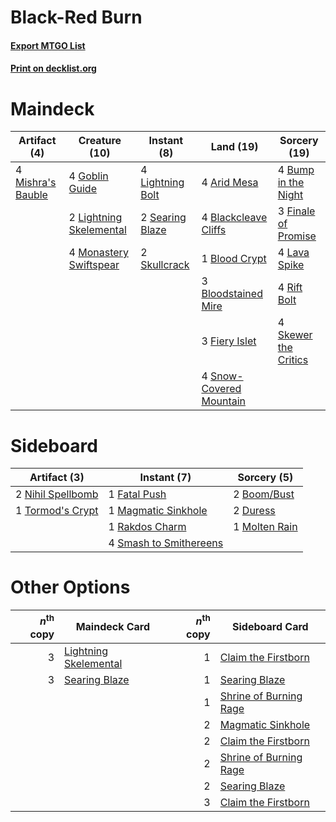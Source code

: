 # Black-Red Burn

#### [Export MTGO List](../collection/Black-Red%20Burn/Black-Red%20Burn.txt)
#### [Print on decklist.org](http://decklist.org/?deckmain=4%09Arid%20Mesa%0A4%09Blackcleave%20Cliffs%0A1%09Blood%20Crypt%0A3%09Bloodstained%20Mire%0A4%09Bump%20in%20the%20Night%0A3%09Fiery%20Islet%0A3%09Finale%20of%20Promise%0A4%09Goblin%20Guide%0A4%09Lava%20Spike%0A4%09Lightning%20Bolt%0A2%09Lightning%20Skelemental%0A4%09Mishra's%20Bauble%0A4%09Monastery%20Swiftspear%0A4%09Rift%20Bolt%0A2%09Searing%20Blaze%0A4%09Skewer%20the%20Critics%0A2%09Skullcrack%0A4%09Snow-Covered%20Mountain&deckside=2%09Boom/Bust%0A2%09Duress%0A1%09Fatal%20Push%0A1%09Magmatic%20Sinkhole%0A1%09Molten%20Rain%0A2%09Nihil%20Spellbomb%0A1%09Rakdos%20Charm%0A4%09Smash%20to%20Smithereens%0A1%09Tormod's%20Crypt)
# Maindeck

|                                        Artifact (4)                                        |                                          Creature (10)                                           |                                       Instant (8)                                        |                                            Land (19)                                             |                                         Sorcery (19)                                          |
|--------------------------------------------------------------------------------------------|--------------------------------------------------------------------------------------------------|------------------------------------------------------------------------------------------|--------------------------------------------------------------------------------------------------|-----------------------------------------------------------------------------------------------|
|4 [Mishra's Bauble](http://gatherer.wizards.com/Pages/Card/Details.aspx?multiverseid=122122)|4 [Goblin Guide](http://gatherer.wizards.com/Pages/Card/Details.aspx?multiverseid=425921)         |4 [Lightning Bolt](http://gatherer.wizards.com/Pages/Card/Details.aspx?multiverseid=806)  |4 [Arid Mesa](http://gatherer.wizards.com/Pages/Card/Details.aspx?multiverseid=405092)            |4 [Bump in the Night](http://gatherer.wizards.com/Pages/Card/Details.aspx?multiverseid=368490) |
|                                                                                            |2 [Lightning Skelemental](http://gatherer.wizards.com/Pages/Card/Details.aspx?multiverseid=464157)|2 [Searing Blaze](http://gatherer.wizards.com/Pages/Card/Details.aspx?multiverseid=270873)|4 [Blackcleave Cliffs](http://gatherer.wizards.com/Pages/Card/Details.aspx?multiverseid=209401)   |3 [Finale of Promise](http://gatherer.wizards.com/Pages/Card/Details.aspx?multiverseid=461054) |
|                                                                                            |4 [Monastery Swiftspear](http://gatherer.wizards.com/Pages/Card/Details.aspx?multiverseid=438706) |2 [Skullcrack](http://gatherer.wizards.com/Pages/Card/Details.aspx?multiverseid=366238)   |1 [Blood Crypt](http://gatherer.wizards.com/Pages/Card/Details.aspx?multiverseid=97102)           |4 [Lava Spike](http://gatherer.wizards.com/Pages/Card/Details.aspx?multiverseid=79084)         |
|                                                                                            |                                                                                                  |                                                                                          |3 [Bloodstained Mire](http://gatherer.wizards.com/Pages/Card/Details.aspx?multiverseid=405094)    |4 [Rift Bolt](http://gatherer.wizards.com/Pages/Card/Details.aspx?multiverseid=426589)         |
|                                                                                            |                                                                                                  |                                                                                          |3 [Fiery Islet](http://gatherer.wizards.com/Pages/Card/Details.aspx?multiverseid=464187)          |4 [Skewer the Critics](http://gatherer.wizards.com/Pages/Card/Details.aspx?multiverseid=457259)|
|                                                                                            |                                                                                                  |                                                                                          |4 [Snow-Covered Mountain](http://gatherer.wizards.com/Pages/Card/Details.aspx?multiverseid=121233)|                                                                                               |


# Sideboard

|                                        Artifact (3)                                        |                                           Instant (7)                                           |                                      Sorcery (5)                                       |
|--------------------------------------------------------------------------------------------|-------------------------------------------------------------------------------------------------|----------------------------------------------------------------------------------------|
|2 [Nihil Spellbomb](http://gatherer.wizards.com/Pages/Card/Details.aspx?multiverseid=442215)|1 [Fatal Push](http://gatherer.wizards.com/Pages/Card/Details.aspx?multiverseid=423724)          |2 [Boom/Bust](http://gatherer.wizards.com/Pages/Card/Details.aspx?multiverseid=126218)  |
|1 [Tormod's Crypt](http://gatherer.wizards.com/Pages/Card/Details.aspx?multiverseid=389723) |1 [Magmatic Sinkhole](http://gatherer.wizards.com/Pages/Card/Details.aspx?multiverseid=464084)   |2 [Duress](http://gatherer.wizards.com/Pages/Card/Details.aspx?multiverseid=14557)      |
|                                                                                            |1 [Rakdos Charm](http://gatherer.wizards.com/Pages/Card/Details.aspx?multiverseid=420835)        |1 [Molten Rain](http://gatherer.wizards.com/Pages/Card/Details.aspx?multiverseid=425928)|
|                                                                                            |4 [Smash to Smithereens](http://gatherer.wizards.com/Pages/Card/Details.aspx?multiverseid=397795)|                                                                                        |


# Other Options

|*n*<sup>th</sup> copy|                                         Maindeck Card                                          |*n*<sup>th</sup> copy|                                         Sideboard Card                                          |
|--------------------:|------------------------------------------------------------------------------------------------|--------------------:|-------------------------------------------------------------------------------------------------|
|                    3|[Lightning Skelemental](http://gatherer.wizards.com/Pages/Card/Details.aspx?multiverseid=464157)|                    1|[Claim the Firstborn](http://gatherer.wizards.com/Pages/Card/Details.aspx?multiverseid=473080)   |
|                    3|[Searing Blaze](http://gatherer.wizards.com/Pages/Card/Details.aspx?multiverseid=270873)        |                    1|[Searing Blaze](http://gatherer.wizards.com/Pages/Card/Details.aspx?multiverseid=270873)         |
|                     |                                                                                                |                    1|[Shrine of Burning Rage](http://gatherer.wizards.com/Pages/Card/Details.aspx?multiverseid=218018)|
|                     |                                                                                                |                    2|[Magmatic Sinkhole](http://gatherer.wizards.com/Pages/Card/Details.aspx?multiverseid=464084)     |
|                     |                                                                                                |                    2|[Claim the Firstborn](http://gatherer.wizards.com/Pages/Card/Details.aspx?multiverseid=473080)   |
|                     |                                                                                                |                    2|[Shrine of Burning Rage](http://gatherer.wizards.com/Pages/Card/Details.aspx?multiverseid=218018)|
|                     |                                                                                                |                    2|[Searing Blaze](http://gatherer.wizards.com/Pages/Card/Details.aspx?multiverseid=270873)         |
|                     |                                                                                                |                    3|[Claim the Firstborn](http://gatherer.wizards.com/Pages/Card/Details.aspx?multiverseid=473080)   |

